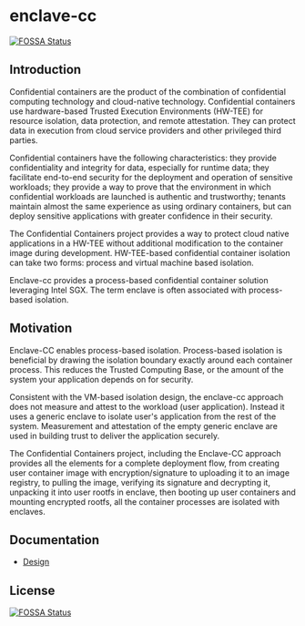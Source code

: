 # enclave-cc
[![FOSSA Status](https://app.fossa.com/api/projects/git%2Bgithub.com%2Fconfidential-containers%2Fenclave-cc.svg?type=shield)](https://app.fossa.com/projects/git%2Bgithub.com%2Fconfidential-containers%2Fenclave-cc?ref=badge_shield)

## Introduction

Confidential containers are the product of the combination of confidential computing technology and cloud-native technology.
Confidential containers use hardware-based Trusted Execution Environments (HW-TEE) for resource isolation, data protection,
and remote attestation. They can protect data in execution from cloud service providers and other privileged third parties.

Confidential containers have the following characteristics: they provide confidentiality and integrity for data,
especially for runtime data; they facilitate end-to-end security for the deployment and operation of sensitive workloads;
they provide a way to prove that the environment in which confidential workloads are launched is authentic and trustworthy;
tenants maintain almost the same experience as using ordinary containers, but can deploy sensitive applications with greater
confidence in their security.

The Confidential Containers project provides a way to protect cloud native applications in a HW-TEE without additional modification
to the container image during development. HW-TEE-based confidential container isolation can take two forms: process and virtual
machine based isolation.

Enclave-cc provides a process-based confidential container solution leveraging Intel SGX. The term enclave is often associated with
process-based isolation.

## Motivation

Enclave-CC enables process-based isolation. Process-based isolation is beneficial by drawing the isolation boundary exactly around
each container process. This reduces the Trusted Computing Base, or the amount of the system your application depends on for security.

Consistent with the VM-based isolation design, the enclave-cc approach does not measure and attest to the workload (user application).
Instead it uses a generic enclave to isolate user's application from the rest of the system. Measurement and attestation of the empty
generic enclave are used in building trust to deliver the application securely.

The Confidential Containers project, including the Enclave-CC approach provides all the elements for a complete deployment flow,
from creating user container image with encryption/signature to uploading it to an image registry, to pulling the image, verifying its
signature and decrypting it, unpacking it into user rootfs in enclave, then booting up user containers and mounting encrypted rootfs,
all the container processes are isolated with enclaves.

## Documentation

- [Design](docs/design.md)


## License
[![FOSSA Status](https://app.fossa.com/api/projects/git%2Bgithub.com%2Fconfidential-containers%2Fenclave-cc.svg?type=large)](https://app.fossa.com/projects/git%2Bgithub.com%2Fconfidential-containers%2Fenclave-cc?ref=badge_large)
